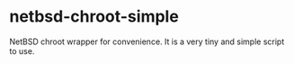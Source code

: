 # netbsd-chroot-simple
NetBSD chroot wrapper for convenience. It is a very tiny and simple script to use.
